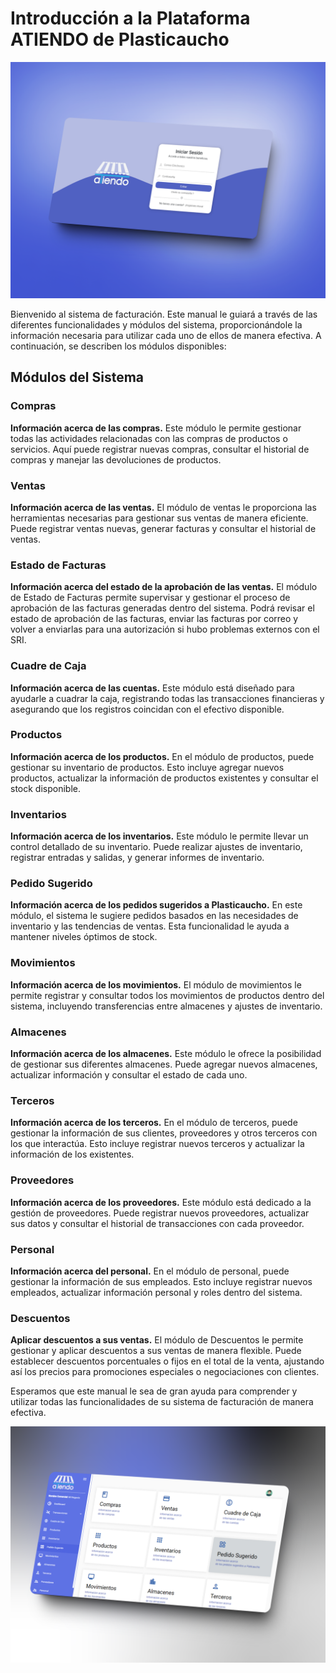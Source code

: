 # **Introducción a la Plataforma ATIENDO de Plasticaucho**

![Hello](../assets/images/bgeeasa.jpg)

Bienvenido al sistema de facturación. Este manual le guiará a través de las diferentes funcionalidades y módulos del sistema, proporcionándole la información necesaria para utilizar cada uno de ellos de manera efectiva. A continuación, se describen los módulos disponibles:

## Módulos del Sistema

### Compras
**Información acerca de las compras.**
Este módulo le permite gestionar todas las actividades relacionadas con las compras de productos o servicios. Aquí puede registrar nuevas compras, consultar el historial de compras y manejar las devoluciones de productos.

### Ventas
**Información acerca de las ventas.**
El módulo de ventas le proporciona las herramientas necesarias para gestionar sus ventas de manera eficiente. Puede registrar ventas nuevas, generar facturas y consultar el historial de ventas.

### Estado de Facturas
**Información acerca del estado de la aprobación de las ventas.**
El módulo de Estado de Facturas permite supervisar y gestionar el proceso de aprobación de las facturas generadas dentro del sistema. Podrá revisar el estado de aprobación de las facturas, enviar las facturas por correo y volver a enviarlas para una autorización si hubo problemas externos con el SRI.

### Cuadre de Caja
**Información acerca de las cuentas.**
Este módulo está diseñado para ayudarle a cuadrar la caja, registrando todas las transacciones financieras y asegurando que los registros coincidan con el efectivo disponible.

### Productos
**Información acerca de los productos.**
En el módulo de productos, puede gestionar su inventario de productos. Esto incluye agregar nuevos productos, actualizar la información de productos existentes y consultar el stock disponible.

### Inventarios
**Información acerca de los inventarios.**
Este módulo le permite llevar un control detallado de su inventario. Puede realizar ajustes de inventario, registrar entradas y salidas, y generar informes de inventario.

### Pedido Sugerido
**Información acerca de los pedidos sugeridos a Plasticaucho.**
En este módulo, el sistema le sugiere pedidos basados en las necesidades de inventario y las tendencias de ventas. Esta funcionalidad le ayuda a mantener niveles óptimos de stock.

### Movimientos
**Información acerca de los movimientos.**
El módulo de movimientos le permite registrar y consultar todos los movimientos de productos dentro del sistema, incluyendo transferencias entre almacenes y ajustes de inventario.

### Almacenes
**Información acerca de los almacenes.**
Este módulo le ofrece la posibilidad de gestionar sus diferentes almacenes. Puede agregar nuevos almacenes, actualizar información y consultar el estado de cada uno.

### Terceros
**Información acerca de los terceros.**
En el módulo de terceros, puede gestionar la información de sus clientes, proveedores y otros terceros con los que interactúa. Esto incluye registrar nuevos terceros y actualizar la información de los existentes.

### Proveedores
**Información acerca de los proveedores.**
Este módulo está dedicado a la gestión de proveedores. Puede registrar nuevos proveedores, actualizar sus datos y consultar el historial de transacciones con cada proveedor.

### Personal
**Información acerca del personal.**
En el módulo de personal, puede gestionar la información de sus empleados. Esto incluye registrar nuevos empleados, actualizar información personal y roles dentro del sistema.

### Descuentos
**Aplicar descuentos a sus ventas.**
El módulo de Descuentos le permite gestionar y aplicar descuentos a sus ventas de manera flexible. Puede establecer descuentos porcentuales o fijos en el total de la venta, ajustando así los precios para promociones especiales o negociaciones con clientes.

Esperamos que este manual le sea de gran ayuda para comprender y utilizar todas las funcionalidades de su sistema de facturación de manera efectiva.

![Hello](../assets/images/adminMockups/360shots_so.png)
